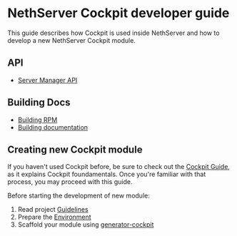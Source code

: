 # NethServer Cockpit developer guide

This guide describes how Cockpit is used inside NethServer and how to develop
a new NethServer Cockpit module.

## API

* [Server Manager API](./api)

## Building Docs

* [Building RPM](./build_rpm)
* [Building documentation](./build_doc)

## Creating new Cockpit module

If you haven't used Cockpit before, be sure to check out the [Cockpit Guide](http://cockpit-project.org/guide/latest/), 
as it explains Cockpit foundamentals. 
Once you're familiar with that process, you may proceed with this guide.

Before starting the development of new module:

1. Read project [Guidelines](./guidelines)
2. Prepare the [Environment](./environment)
3. Scaffold your module using [generator-cockpit](https://github.com/edospadoni/generator-cockpit)


